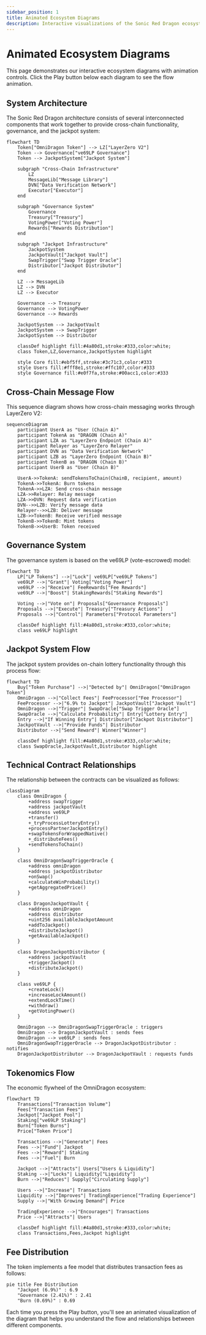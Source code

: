 ```yaml
---
sidebar_position: 1
title: Animated Ecosystem Diagrams
description: Interactive visualizations of the Sonic Red Dragon ecosystem with animation controls
---
```


# Animated Ecosystem Diagrams

This page demonstrates our interactive ecosystem diagrams with animation controls. Click the Play button below each diagram to see the flow animation.

## System Architecture

The Sonic Red Dragon architecture consists of several interconnected components that work together to provide cross-chain functionality, governance, and the jackpot system:

```mermaid
flowchart TD
    Token["OmniDragon Token"] --> LZ["LayerZero V2"]
    Token --> Governance["ve69LP Governance"]
    Token --> JackpotSystem["Jackpot System"]
    
    subgraph "Cross-Chain Infrastructure"
        LZ
        MessageLib["Message Library"]
        DVN["Data Verification Network"]
        Executor["Executor"]
    end
    
    subgraph "Governance System"
        Governance
        Treasury["Treasury"]
        VotingPower["Voting Power"]
        Rewards["Rewards Distribution"]
    end
    
    subgraph "Jackpot Infrastructure"
        JackpotSystem
        JackpotVault["Jackpot Vault"]
        SwapTrigger["Swap Trigger Oracle"]
        Distributor["Jackpot Distributor"]
    end
    
    LZ --> MessageLib
    LZ --> DVN
    LZ --> Executor
    
    Governance --> Treasury
    Governance --> VotingPower
    Governance --> Rewards
    
    JackpotSystem --> JackpotVault
    JackpotSystem --> SwapTrigger
    JackpotSystem --> Distributor
    
    classDef highlight fill:#4a80d1,stroke:#333,color:white;
    class Token,LZ,Governance,JackpotSystem highlight

    style Core fill:#ebf5ff,stroke:#3c71c3,color:#333
    style Users fill:#fff8e1,stroke:#ffc107,color:#333
    style Governance fill:#e0f7fa,stroke:#00acc1,color:#333
```

## Cross-Chain Message Flow

This sequence diagram shows how cross-chain messaging works through LayerZero V2:

```mermaid
sequenceDiagram
    participant UserA as "User (Chain A)"
    participant TokenA as "DRAGON (Chain A)"
    participant LZA as "LayerZero Endpoint (Chain A)"
    participant Relayer as "LayerZero Relayer"
    participant DVN as "Data Verification Network"
    participant LZB as "LayerZero Endpoint (Chain B)"
    participant TokenB as "DRAGON (Chain B)"
    participant UserB as "User (Chain B)"
    
    UserA->>TokenA: sendTokensToChain(ChainB, recipient, amount)
    TokenA->>TokenA: Burn tokens
    TokenA->>LZA: Send cross-chain message
    LZA->>Relayer: Relay message
    LZA->>DVN: Request data verification
    DVN-->>LZB: Verify message data
    Relayer-->>LZB: Deliver message
    LZB->>TokenB: Receive verified message
    TokenB->>TokenB: Mint tokens
    TokenB->>UserB: Token received
```

## Governance System

The governance system is based on the ve69LP (vote-escrowed) model:

```mermaid
flowchart TD
    LP["LP Tokens"] -->|"Lock"| ve69LP["ve69LP Tokens"]
    ve69LP -->|"Grant"| Voting["Voting Power"]
    ve69LP -->|"Receive"| FeeRewards["Fee Rewards"]
    ve69LP -->|"Boost"| StakingRewards["Staking Rewards"]
    
    Voting -->|"Vote on"| Proposals["Governance Proposals"]
    Proposals -->|"Execute"| Treasury["Treasury Actions"]
    Proposals -->|"Control"| Parameters["Protocol Parameters"]
    
    classDef highlight fill:#4a80d1,stroke:#333,color:white;
    class ve69LP highlight
```

## Jackpot System Flow

The jackpot system provides on-chain lottery functionality through this process flow:

```mermaid
flowchart TD
    Buy["Token Purchase"] -->|"Detected by"| OmniDragon["OmniDragon Token"]
    OmniDragon -->|"Collect Fees"| FeeProcessor["Fee Processor"]
    FeeProcessor -->|"6.9% to Jackpot"| JackpotVault["Jackpot Vault"]
    OmniDragon -->|"Trigger"| SwapOracle["Swap Trigger Oracle"]
    SwapOracle -->|"Calculate Probability"| Entry["Lottery Entry"]
    Entry -->|"If Winning Entry"| Distributor["Jackpot Distributor"]
    JackpotVault -->|"Provide Funds"| Distributor
    Distributor -->|"Send Reward"| Winner["Winner"]
    
    classDef highlight fill:#4a80d1,stroke:#333,color:white;
    class SwapOracle,JackpotVault,Distributor highlight
```

## Technical Contract Relationships

The relationship between the contracts can be visualized as follows:

```mermaid
classDiagram
    class OmniDragon {
        +address swapTrigger
        +address jackpotVault
        +address ve69LP
        +transfer()
        +_tryProcessLotteryEntry()
        +processPartnerJackpotEntry()
        +swapTokensForWrappedNative()
        +_distributeFees()
        +sendTokensToChain()
    }
    
    class OmniDragonSwapTriggerOracle {
        +address omniDragon
        +address jackpotDistributor
        +onSwap()
        +calculateWinProbability()
        +getAggregatedPrice()
    }
    
    class DragonJackpotVault {
        +address omniDragon
        +address distributor
        +uint256 availableJackpotAmount
        +addToJackpot()
        +distributeJackpot()
        +getAvailableJackpot()
    }
    
    class DragonJackpotDistributor {
        +address jackpotVault
        +triggerJackpot()
        +distributeJackpot()
    }
    
    class ve69LP {
        +createLock()
        +increaseLockAmount()
        +extendLockTime()
        +withdraw()
        +getVotingPower()
    }
    
    OmniDragon --> OmniDragonSwapTriggerOracle : triggers
    OmniDragon --> DragonJackpotVault : sends fees
    OmniDragon --> ve69LP : sends fees
    OmniDragonSwapTriggerOracle --> DragonJackpotDistributor : notifies
    DragonJackpotDistributor --> DragonJackpotVault : requests funds
```

## Tokenomics Flow

The economic flywheel of the OmniDragon ecosystem:

```mermaid
flowchart TD
    Transactions["Transaction Volume"]
    Fees["Transaction Fees"]
    Jackpot["Jackpot Pool"]
    Staking["ve69LP Staking"]
    Burn["Token Burns"]
    Price["Token Price"]
    
    Transactions -->|"Generate"| Fees
    Fees -->|"Fund"| Jackpot
    Fees -->|"Reward"| Staking
    Fees -->|"Fuel"| Burn
    
    Jackpot -->|"Attracts"| Users["Users & Liquidity"]
    Staking -->|"Locks"| Liquidity["Liquidity"]
    Burn -->|"Reduces"| Supply["Circulating Supply"]
    
    Users -->|"Increase"| Transactions
    Liquidity -->|"Improves"| TradingExperience["Trading Experience"]
    Supply -->|"With Growing Demand"| Price
    
    TradingExperience -->|"Encourages"| Transactions
    Price -->|"Attracts"| Users
    
    classDef highlight fill:#4a80d1,stroke:#333,color:white;
    class Transactions,Fees,Jackpot highlight
```

## Fee Distribution

The token implements a fee model that distributes transaction fees as follows:

```mermaid
pie title Fee Distribution
    "Jackpot (6.9%)" : 6.9
    "Governance (2.41%)" : 2.41
    "Burn (0.69%)" : 0.69
```

Each time you press the Play button, you'll see an animated visualization of the diagram that helps you understand the flow and relationships between different components. 